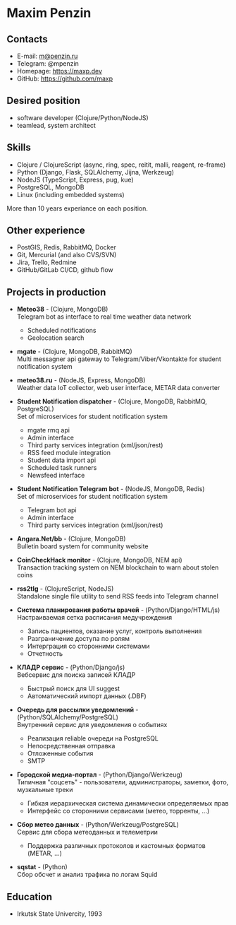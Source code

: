 # Maxim Penzin

## Contacts

- E-mail: m@penzin.ru
- Telegram: @mpenzin
- Homepage: https://maxp.dev
- GitHub: https://github.com/maxp

## Desired position

- software developer (Clojure/Python/NodeJS)
- teamlead, system architect

## Skills

- Clojure / ClojureScript (async, ring, spec, reitit, malli, reagent, re-frame)
- Python (Django, Flask, SQLAlchemy, Jijna, Werkzeug)
- NodeJS (TypeScript, Express, pug, kue)
- PostgreSQL, MongoDB
- Linux (including embedded systems)

More than 10 years experiance on each position.

## Other experience

- PostGIS, Redis, RabbitMQ, Docker
- Git, Mercurial (and also CVS/SVN)
- Jira, Trello, Redmine
- GitHub/GitLab CI/CD, github flow

## Projects in production

- **Meteo38** - (Clojure, MongoDB)  
  Telegram bot as interface to real time weather data network
  - Scheduled notifications
  - Geolocation search

- **mgate** - (Clojure, MongoDB, RabbitMQ)  
  Multi messagner api gateway to Telegram/Viber/Vkontakte for student notification system

- **meteo38.ru** - (NodeJS, Express, MongoDB)  
  Weather data IoT collector, web user interface, METAR data converter

- **Student Notification dispatcher** - (Clojure, MongoDB, RabbitMQ, PostgreSQL)  
  Set of microservices for student notification system
  - mgate rmq api
  - Admin interface
  - Third party services integration (xml/json/rest)
  - RSS feed module integration
  - Student data import api
  - Scheduled task runners
  - Newsfeed interface

- **Student Notification Telegram bot** - (NodeJS, MongoDB, Redis)  
  Set of microservices for student notification system
  - Telegram bot api
  - Admin interface
  - Third party services integration (xml/json/rest)

- **Angara.Net/bb** - (Clojure, MongoDB)  
  Bulletin board system for community website

- **CoinCheckHack monitor** - (Clojure, MongoDB, NEM api)  
  Transaction tracking system on NEM blockchain to warn about stolen coins

- **rss2tlg** - (ClojureScript, NodeJS)  
  Standalone single file utility to send RSS feeds into Telegram channel

- **Система планирования работы врачей** - (Python/Django/HTML/js)  
  Настраиваемая сетка расписания медучреждения
  - Запись пациентов, оказание услуг, контроль выполнения
  - Разграничение доступа по ролям
  - Интерграция со сторонними системами
  - Отчетность

- **КЛАДР сервис** - (Python/Django/js)  
  Вебсервис для поиска записей КЛАДР
  - Быстрый поиск для UI suggest
  - Автоматический импорт данных (.DBF)

- **Очередь для рассылки уведомлений** - (Python/SQLAlchemy/PostgreSQL)  
  Внутренний сервис для уведомления о событиях
  - Реализация reliable очереди на PostgreSQL
  - Непосредственная отправка
  - Отложенные события
  - SMTP

- **Городской медиа-портал** - (Python/Django/Werkzeug)  
  Типичная "соцсеть" - пользователи, администраторы, заметки, фото, музкальные треки
  - Гибкая иерархическая система динамически определяемых прав
  - Интерфейс со сторонними сервисами (метео, торренты, ...)

- **Сбор метео данных** - (Python/Werkzeug/PostgreSQL)  
  Сервис для сбора метеоданных и телеметрии
  - Поддержка различных протоколов и кастомных форматов (METAR, ...)

- **sqstat** - (Python)  
  Сбор обсчет и анализ трафика по логам Squid

## Education

- Irkutsk State Univercity, 1993
